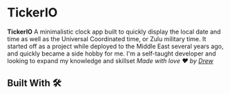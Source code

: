 # TickerIO
**TickerIO** A minimalistic clock app built to quickly display the local date and time as well as the Universal Coordinated time, or Zulu military time. It started off as a project while deployed to the Middle East several years ago, and quickly became a side hobby for me.  I'm a self-taught developer and looking to expand my knowledge and skillset
*Made with love ❤️ by [Drew](https://github.com/DrewStephensCoding)*

## Built With 🛠
